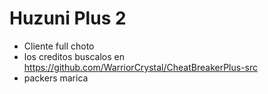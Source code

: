 # Huzuni Plus 2

- Cliente full choto
- los creditos buscalos en https://github.com/WarriorCrystal/CheatBreakerPlus-src
- packers marica

